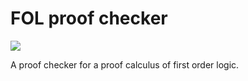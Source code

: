 # FOL proof checker

![](https://github.com/maurobringolf/FOL-proof-checker/workflows/CI/badge.svg)

A proof checker for a proof calculus of first order logic.
